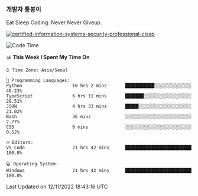 ### 개발자 통붕이
Eat Sleep Coding.
Never Never Giveup.

[![certified-information-systems-security-professional-cissp](https://user-images.githubusercontent.com/44606727/157613689-acd84ec6-5f8f-4e79-89d9-a8d51f033634.png)](https://www.credly.com/badges/f394a010-85a0-450b-9136-8043af01d71c/public_url)

<!--START_SECTION:waka-->
![Code Time](http://img.shields.io/badge/Code%20Time-1%2C271%20hrs%2046%20mins-blue)

📊 **This Week I Spent My Time On** 

```text
⌚︎ Time Zone: Asia/Seoul

💬 Programming Languages: 
Python                   10 hrs 2 mins       ███████████░░░░░░░░░░░░░░   46.23% 
TypeScript               6 hrs 11 mins       ███████░░░░░░░░░░░░░░░░░░   28.51% 
JSON                     4 hrs 33 mins       █████░░░░░░░░░░░░░░░░░░░░   21.02% 
Bash                     36 mins             ░░░░░░░░░░░░░░░░░░░░░░░░░   2.77% 
CSS                      6 mins              ░░░░░░░░░░░░░░░░░░░░░░░░░   0.52%

🔥 Editors: 
VS Code                  21 hrs 42 mins      █████████████████████████   100.0%

💻 Operating System: 
Windows                  21 hrs 42 mins      █████████████████████████   100.0%

```


 Last Updated on 12/11/2022 18:43:16 UTC
<!--END_SECTION:waka-->
